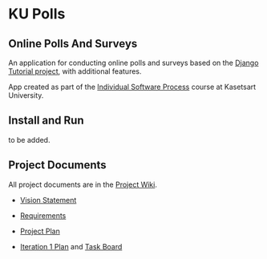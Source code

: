 # KU Polls

## Online Polls And Surveys

An application for conducting online polls and surveys based
on the [Django Tutorial project][django-tutorial], with
additional features.

App created as part of the [Individual Software Process](
https://cpske.github.io/ISP) course at Kasetsart University.

## Install and Run

to be added.

## Project Documents

All project documents are in the [Project Wiki](https://github.com/oMojiko/ku-polls/wiki).

- [Vision Statement](https://github.com/oMojiko/ku-polls/wiki/Vision-Statement)

- [Requirements](https://github.com/oMojiko/ku-polls/wiki/Requirements)
  
- [Project Plan](https://github.com/oMojiko/ku-polls/wiki/Development-plan)

- [Iteration 1 Plan](https://github.com/oMojiko/ku-polls/wiki/iteration-1-Plan) and [Task Board](https://github.com/users/oMojiko/projects/3/views/1)

[django-tutorial]: https://docs.djangoproject.com/en/4.1/intro/tutorial01/
